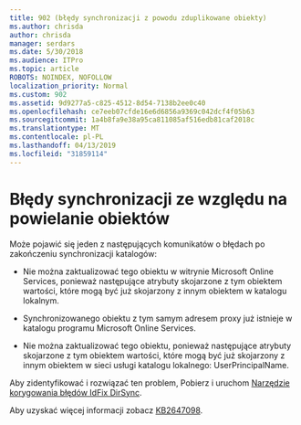 ```yaml
---
title: 902 (błędy synchronizacji z powodu zduplikowane obiekty)
ms.author: chrisda
author: chrisda
manager: serdars
ms.date: 5/30/2018
ms.audience: ITPro
ms.topic: article
ROBOTS: NOINDEX, NOFOLLOW
localization_priority: Normal
ms.custom: 902
ms.assetid: 9d9277a5-c825-4512-8d54-7138b2ee0c40
ms.openlocfilehash: ce7eeb07cfde16e6d6856a9369c042dcf4f05b63
ms.sourcegitcommit: 1a4b8fa9e38a95ca811085af516edb81caf2018c
ms.translationtype: MT
ms.contentlocale: pl-PL
ms.lasthandoff: 04/13/2019
ms.locfileid: "31859114"
---
```

# <a name="sync-errors-due-to-duplicate-objects"></a>Błędy synchronizacji ze względu na powielanie obiektów

Może pojawić się jeden z następujących komunikatów o błędach po zakończeniu synchronizacji katalogów:

- Nie można zaktualizować tego obiektu w witrynie Microsoft Online Services, ponieważ następujące atrybuty skojarzone z tym obiektem wartości, które mogą być już skojarzony z innym obiektem w katalogu lokalnym.

- Synchronizowanego obiektu z tym samym adresem proxy już istnieje w katalogu programu Microsoft Online Services.

- Nie można zaktualizować tego obiektu, ponieważ następujące atrybuty skojarzone z tym obiektem wartości, które mogą być już skojarzony z innym obiektem w sieci usługi katalogu lokalnego: UserPrincipalName.

Aby zidentyfikować i rozwiązać ten problem, Pobierz i uruchom [Narzędzie korygowania błędów IdFix DirSync](https://www.microsoft.com/download/details.aspx?id=36832).

Aby uzyskać więcej informacji zobacz [KB2647098](https://support.microsoft.com/help/2647098/duplicate-or-invalid-attributes-prevent-directory-synchronization-in-o).
